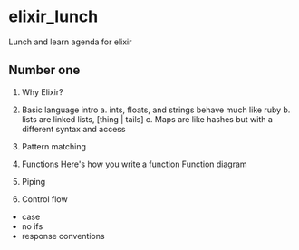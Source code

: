 # elixir_lunch
Lunch and learn agenda for elixir

## Number one
1. Why Elixir?
2. Basic language intro
  a. ints, floats, and strings behave much like ruby
  b. lists are linked lists, [thing | tails]
  c. Maps are like hashes but with a different syntax and access

4. Pattern matching

3. Functions
Here's how you write a function
Function diagram

4. Piping

5. Control flow
  * case
  * no ifs
  * response conventions